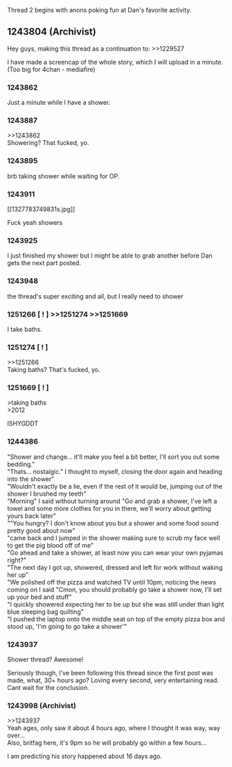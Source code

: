 Thread 2 begins with anons poking fun at Dan's favorite activity.

## 1243804 (Archivist)

Hey guys, making this thread as a continuation to: >>1229527

I have made a screencap of the whole story, which I will upload in a minute. (Too big for 4chan - mediafire)

### 1243862

Just a minute while I have a shower.

### 1243887

\>\>1243862  
Showering? That fucked, yo.

### 1243895

brb taking shower while waiting for OP.

### 1243911

[[1327783749831s.jpg]]

Fuck yeah showers

### 1243925

I just finished my shower but I might be able to grab another before Dan gets the next part posted.

### 1243948

the thread's super exciting and all, but I really need to shower 

### 1251266 [ ! ] >>1251274 >>1251669

I take baths.

### 1251274 [ ! ]

\>\>1251266  
Taking baths? That's fucked, yo.

### 1251669 [ ! ]

\>taking baths  
\>2012  

ISHYGDDT

### 1244386

"Shower and change... it'll make you feel a bit better, I'll sort you out some bedding."  
"Thats... nostalgic." I thought to myself, closing the door again and heading into the shower"  
"Wouldn't exactly be a lie, even if the rest of it would be, jumping out of the shower I brushed my teeth"  
"Morning" I said without turning around "Go and grab a shower, I've left a towel and some more clothes for you in there, we'll worry about getting yours back later"  
""You hungry? I don't know about you but a shower and some food sound pretty good about now"  
"came back and I jumped in the shower making sure to scrub my face well to get the pig blood off of me"  
"Go ahead and take a shower, at least now you can wear your own pyjamas right?"  
"The next day I got up, showered, dressed and left for work without waking her up"  
"We polished off the pizza and watched TV until 10pm, noticing the news coming on I said "Cmon, you should probably go take a shower now, I'll set up your bed and stuff"  
"I quickly showered expecting her to be up but she was still under than light blue sleeping bag quilting"  
"I pushed the laptop onto the middle seat on top of the empty pizza box and stood up, 'I'm going to go take a shower'"

### 1243937

Shower thread? Awesome!

Seriously though, I've been following this thread since the first post was made, what, 30+ hours ago? Loving every second, very entertaining read. Cant wait for the conclusion.

### 1243998 (Archivist)

\>\>1243937  
Yeah ages, only saw it about 4 hours ago, where I thought it was way, way over...  
Also, britfag here, it's 9pm so he will probably go within a few hours...

I am predicting his story happened about 16 days ago.